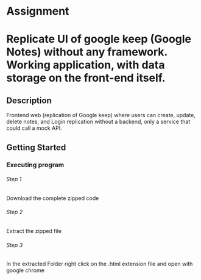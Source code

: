 <h1>Assignment<h1>
<p>Replicate UI of google keep (Google Notes) without any framework. Working application, with data storage on the front-end itself.</p>
<h2>Description</h2>
<p> Frontend web (replication of Google keep) where users can create, update, delete notes, and Login replication without a backend, only a service that could call a mock API.</p>
<h2>Getting Started</h2>
<h3>Executing program</h3>
<h6>Step 1</h6>
<p>Download the complete zipped code</p>
<h6>Step 2</h6>
<p>Extract the zipped file</p>
<h6>Step 3</h6>
<p>In the extracted Folder right click on the .html extension file and open with google chrome</p>